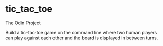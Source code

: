 # tic_tac_toe
The Odin Project

Build a tic-tac-toe game on the command line where two human players can play against each other and the board is displayed in between turns.
